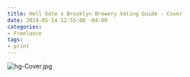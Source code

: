 ```yaml
---
title: Hell Gate x Brooklyn Brewery Voting Guide - Cover
date: 2024-05-14 12:55:00 -04:00
categories:
- Freelance
tags:
- print
---
```


![hg-Cover.jpg](/uploads/hg-Cover.jpg)